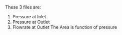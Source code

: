 
These 3 files are:
1. Pressure at Inlet
2. Pressure at Outlet
3. Flowrate at Outlet
The Area is function of pressure
